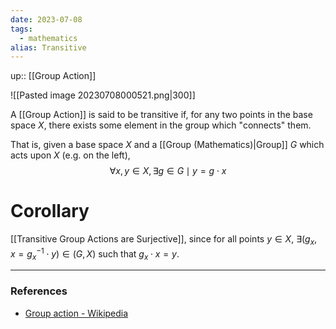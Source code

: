 ```yaml
---
date: 2023-07-08
tags:
  - mathematics
alias: Transitive
---
```

up:: [[Group Action]]

![[Pasted image 20230708000521.png|300]]

A [[Group Action]] is said to be transitive if, for any two points in the base space $X$, there exists some element in the group which "connects" them.

That is, given a base space $X$ and a [[Group (Mathematics)|Group]] $G$ which acts upon $X$ (e.g. on the left), 
$$
\forall x, y \in X, \exists g \in G \mid y = g\cdot x
$$

# Corollary
[[Transitive Group Actions are Surjective]], since for all points $y \in X$, $\exists (g_x, x = g_x^{-1} \cdot y) \in (G, X)$ such that $g_x \cdot x = y$.

---
### References
- [Group action - Wikipedia](https://en.wikipedia.org/wiki/Group_action)